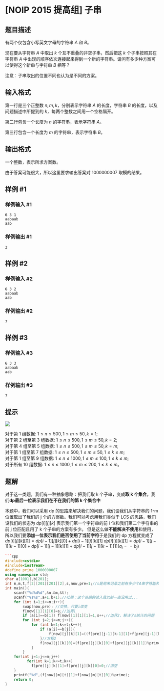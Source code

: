 # [NOIP 2015 提高组] 子串

## 题目描述

有两个仅包含小写英文字母的字符串 $A$ 和 $B$。

现在要从字符串 $A$ 中取出 $k$ 个互不重叠的非空子串，然后把这 $k$ 个子串按照其在字符串 $A$ 中出现的顺序依次连接起来得到一个新的字符串。请问有多少种方案可以使得这个新串与字符串 $B$ 相等？

注意：子串取出的位置不同也认为是不同的方案。

## 输入格式

第一行是三个正整数 $n,m,k$，分别表示字符串 $A$ 的长度，字符串 $B$ 的长度，以及问题描述中所提到的 $k$，每两个整数之间用一个空格隔开。

第二行包含一个长度为 $n$ 的字符串，表示字符串 $A$。

第三行包含一个长度为 $m$ 的字符串，表示字符串 $B$。

## 输出格式

一个整数，表示所求方案数。

由于答案可能很大，所以这里要求输出答案对 $1000000007$ 取模的结果。

## 样例 #1

### 样例输入 #1

```
6 3 1 
aabaab 
aab
```

### 样例输出 #1

```
2
```

## 样例 #2

### 样例输入 #2

```
6 3 2 
aabaab 
aab
```

### 样例输出 #2

```
7
```

## 样例 #3

### 样例输入 #3

```
6 3 3 
aabaab 
aab
```

### 样例输出 #3

```
7
```

## 提示

![](https://cdn.luogu.com.cn/upload/pic/1830.png) 

对于第 1 组数据: $1≤n≤500,1≤m≤50,k=1$;  
对于第 2 组至第 3 组数据: $1≤n≤500,1≤m≤50,k=2$;   
对于第 4 组至第 5 组数据: $1≤n≤500,1≤m≤50,k=m$;   
对于第 1 组至第 7 组数据: $1≤n≤500,1≤m≤50,1≤k≤m$;  
对于第 1 组至第 9 组数据: $1≤n≤1000,1≤m≤100,1≤k≤m$;   
对于所有 10 组数据: $1≤n≤1000,1≤m≤200,1≤k≤m$。

## 题解

对于这一类题，我们有一种抽象思路：把我们取 k 个子串，变成**取 k 个集合**，我们**dp最后一位表示我们在不在我们的第 k 个集合中**

本题中，我们可以采用 dp 的思路来解决我们的问题，我们设我们从字符串的 1-m 位置取出了我们的 j 个的方案数。我们可以考虑用我们类似于 LCS 的思路，我们设我们的状态为 $dp[i][j][k]$ 表示我们第一个字符串的前 i 位和我们第二个字符串的前 j 位匹配且用了 k 个子串的方案有多少。
但是这么做**不能解决不使用**和使用，所以我们要**添加一位表示我们是否使用了当前字符**于是我们的 dp 方程就变成了
$dp[i][j][k][0]=dp[i-1][j][k][0]+dp[i-1][j][k][1]$
$dp[i][j][k][1]=dp[i-1][j-1][k-1][0]+dp[i-1][j-1][k][1]+dp[i-1][j-1][k-1][1](a_{i}==b_{j})$



```cpp
```cpp
#include<cstdio>
#include<iostream>
#define prime 1000000007
using namespace std;
char a[1001],b[201];
int n,m,t,f[2][201][201][2],s,now,pre=1;//s是用来记录之前有多少个A串字符能和B串第一个字符匹配
int main(){
    scanf("%d%d%d",&n,&m,&t);
    scanf("%s%s",a+1,b+1);//吐槽：这个奇葩的读入我以前一直没用过...
    for (int i=1;i<=n;i++){
        swap(now,pre); //交换，只要i改变
        f[now][1][1][0]=s;//边界1
        if (a[i]==b[1]) f[now][1][1][1]=1,s++;//边界2，解决了s统计的问题
        for (int j=2;j<=m;j++){
            for (int k=1;k<=t;k++){
                if (a[i]==b[j]){
                    f[now][j][k][1]=((f[pre][j-1][k-1][1]+f[pre][j-1][k][1])%prime+f[pre][j-1][k-1][0])%prime;
                }//方程2
                f[now][j][k][0]=(f[pre][j][k][0]+f[pre][j][k][1])%prime;//方程1
            }
        }
    for(int j=1;j<=m;j++)
          for(int k=1;k<=t;k++)
            f[pre][j][k][1]=f[pre][j][k][0]=0;//清空
    }
    printf("%d",(f[now][m][t][1]+f[now][m][t][0])%prime);
    return 0; 
}
```
```